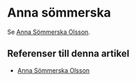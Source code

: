 # Anna sömmerska

Se [Anna Sömmerska Olsson](anna%20sömmerska%20olsson).

## Referenser till denna artikel

* [Anna Sömmerska Olsson](anna%20sömmerska%20olsson)
